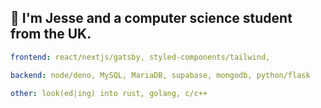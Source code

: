 ## 👋 I'm Jesse and a computer science student from the UK.

```yaml
frontend: react/nextjs/gatsby, styled-components/tailwind,

backend: node/deno, MySQL, MariaDB, supabase, mongodb, python/flask

other: look(ed|ing) into rust, golang, c/c++
```

